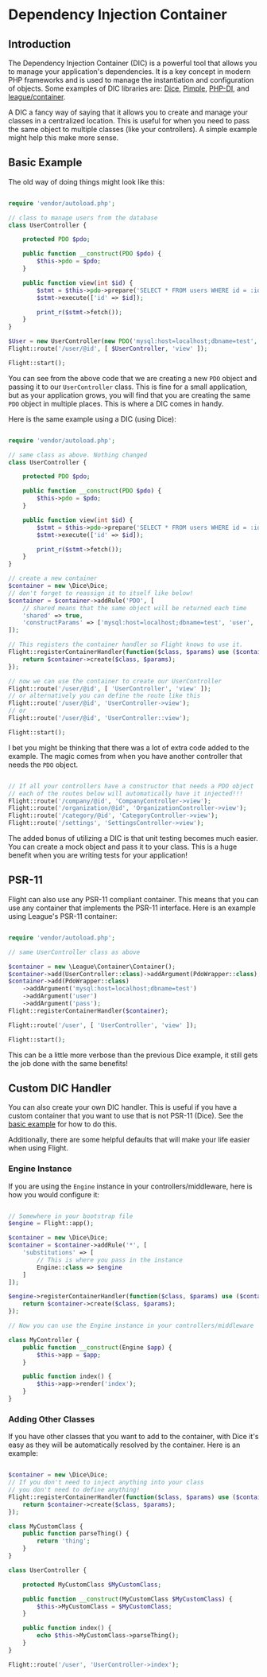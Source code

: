 # Dependency Injection Container

## Introduction

The Dependency Injection Container (DIC) is a powerful tool that allows you to manage
your application's dependencies. It is a key concept in modern PHP frameworks and is 
used to manage the instantiation and configuration of objects. Some examples of DIC 
libraries are: [Dice](https://r.je/dice), [Pimple](https://pimple.symfony.com/), 
[PHP-DI](http://php-di.org/), and [league/container](https://container.thephpleague.com/).

A DIC a fancy way of saying that it allows you to create and manage your classes in a
centralized location. This is useful for when you need to pass the same object to 
multiple classes (like your controllers). A simple example might help this make more
sense.

## Basic Example

The old way of doing things might look like this:
```php

require 'vendor/autoload.php';

// class to manage users from the database
class UserController {

	protected PDO $pdo;

	public function __construct(PDO $pdo) {
		$this->pdo = $pdo;
	}

	public function view(int $id) {
		$stmt = $this->pdo->prepare('SELECT * FROM users WHERE id = :id');
		$stmt->execute(['id' => $id]);

		print_r($stmt->fetch());
	}
}

$User = new UserController(new PDO('mysql:host=localhost;dbname=test', 'user', 'pass'));
Flight::route('/user/@id', [ $UserController, 'view' ]);

Flight::start();
```

You can see from the above code that we are creating a new `PDO` object and passing it
to our `UserController` class. This is fine for a small application, but as your
application grows, you will find that you are creating the same `PDO` object in multiple
places. This is where a DIC comes in handy.

Here is the same example using a DIC (using Dice):
```php

require 'vendor/autoload.php';

// same class as above. Nothing changed
class UserController {

	protected PDO $pdo;

	public function __construct(PDO $pdo) {
		$this->pdo = $pdo;
	}

	public function view(int $id) {
		$stmt = $this->pdo->prepare('SELECT * FROM users WHERE id = :id');
		$stmt->execute(['id' => $id]);

		print_r($stmt->fetch());
	}
}

// create a new container
$container = new \Dice\Dice;
// don't forget to reassign it to itself like below!
$container = $container->addRule('PDO', [
	// shared means that the same object will be returned each time
	'shared' => true,
	'constructParams' => ['mysql:host=localhost;dbname=test', 'user', 'pass' ]
]);

// This registers the container handler so Flight knows to use it.
Flight::registerContainerHandler(function($class, $params) use ($container) {
	return $container->create($class, $params);
});

// now we can use the container to create our UserController
Flight::route('/user/@id', [ 'UserController', 'view' ]);
// or alternatively you can define the route like this
Flight::route('/user/@id', 'UserController->view');
// or
Flight::route('/user/@id', 'UserController::view');

Flight::start();
```

I bet you might be thinking that there was a lot of extra code added to the example.
The magic comes from when you have another controller that needs the `PDO` object. 

```php

// If all your controllers have a constructor that needs a PDO object
// each of the routes below will automatically have it injected!!!
Flight::route('/company/@id', 'CompanyController->view');
Flight::route('/organization/@id', 'OrganizationController->view');
Flight::route('/category/@id', 'CategoryController->view');
Flight::route('/settings', 'SettingsController->view');
```

The added bonus of utilizing a DIC is that unit testing becomes much easier. You can
create a mock object and pass it to your class. This is a huge benefit when you are
writing tests for your application!

## PSR-11

Flight can also use any PSR-11 compliant container. This means that you can use any
container that implements the PSR-11 interface. Here is an example using League's
PSR-11 container:

```php

require 'vendor/autoload.php';

// same UserController class as above

$container = new \League\Container\Container();
$container->add(UserController::class)->addArgument(PdoWrapper::class);
$container->add(PdoWrapper::class)
	->addArgument('mysql:host=localhost;dbname=test')
	->addArgument('user')
	->addArgument('pass');
Flight::registerContainerHandler($container);

Flight::route('/user', [ 'UserController', 'view' ]);

Flight::start();
```

This can be a little more verbose than the previous Dice example, it still
gets the job done with the same benefits!

## Custom DIC Handler

You can also create your own DIC handler. This is useful if you have a custom
container that you want to use that is not PSR-11 (Dice). See the 
[basic example](#basic-example) for how to do this.

Additionally, there
are some helpful defaults that will make your life easier when using Flight.

### Engine Instance

If you are using the `Engine` instance in your controllers/middleware, here is
how you would configure it:

```php

// Somewhere in your bootstrap file
$engine = Flight::app();

$container = new \Dice\Dice;
$container = $container->addRule('*', [
	'substitutions' => [
		// This is where you pass in the instance
		Engine::class => $engine
	]
]);

$engine->registerContainerHandler(function($class, $params) use ($container) {
	return $container->create($class, $params);
});

// Now you can use the Engine instance in your controllers/middleware

class MyController {
	public function __construct(Engine $app) {
		$this->app = $app;
	}

	public function index() {
		$this->app->render('index');
	}
}
```

### Adding Other Classes

If you have other classes that you want to add to the container, with Dice it's easy as they will be automatically resolved by the container. Here is an example:

```php

$container = new \Dice\Dice;
// If you don't need to inject anything into your class
// you don't need to define anything!
Flight::registerContainerHandler(function($class, $params) use ($container) {
	return $container->create($class, $params);
});

class MyCustomClass {
	public function parseThing() {
		return 'thing';
	}
}

class UserController {

	protected MyCustomClass $MyCustomClass;

	public function __construct(MyCustomClass $MyCustomClass) {
		$this->MyCustomClass = $MyCustomClass;
	}

	public function index() {
		echo $this->MyCustomClass->parseThing();
	}
}

Flight::route('/user', 'UserController->index');
```
